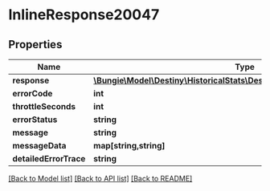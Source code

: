 # InlineResponse20047

## Properties
Name | Type | Description | Notes
------------ | ------------- | ------------- | -------------
**response** | [**\Bungie\Model\Destiny\HistoricalStats\DestinyPostGameCarnageReportData**](DestinyPostGameCarnageReportData.md) |  | [optional] 
**errorCode** | **int** |  | [optional] 
**throttleSeconds** | **int** |  | [optional] 
**errorStatus** | **string** |  | [optional] 
**message** | **string** |  | [optional] 
**messageData** | **map[string,string]** |  | [optional] 
**detailedErrorTrace** | **string** |  | [optional] 

[[Back to Model list]](../README.md#documentation-for-models) [[Back to API list]](../README.md#documentation-for-api-endpoints) [[Back to README]](../README.md)


